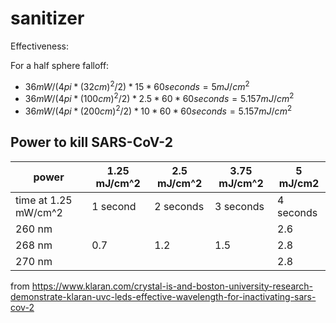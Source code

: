 # sanitizer


Effectiveness:

For a half sphere falloff:

 * $36 mW  /(4 pi * (32 cm)^2/2) * 15*60 seconds = 5 mJ/cm^2$
 * $36 mW  /(4 pi * (100 cm)^2/2) * 2.5*60*60 seconds = 5.157mJ/cm^2$
 * $36 mW  /(4 pi * (200 cm)^2/2) * 10*60*60 seconds = 5.157mJ/cm^2$


## Power to kill SARS-CoV-2

 | power |1.25 mJ/cm^2 |2.5 mJ/cm^2 |3.75 mJ/cm^2 | 5 mJ/cm2 |
 |---|----|---|---|---|
 | time at 1.25 mW/cm^2 |1 second | 2 seconds | 3 seconds | 4 seconds |
 |  260 nm |   |   |   | 2.6 |
 |  268 nm |0.7 | 1.2 | 1.5 | 2.8|
 |  270 nm |   |   |   | 2.8 |

 from https://www.klaran.com/crystal-is-and-boston-university-research-demonstrate-klaran-uvc-leds-effective-wavelength-for-inactivating-sars-cov-2
